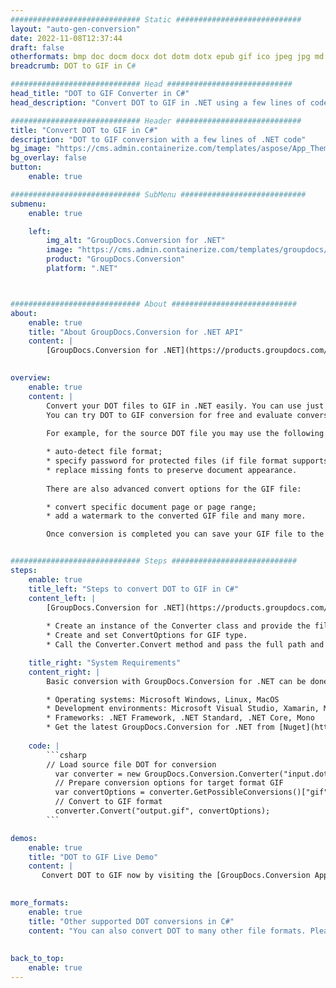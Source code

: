 ```yaml
---
############################# Static ############################
layout: "auto-gen-conversion"
date: 2022-11-08T12:37:44
draft: false
otherformats: bmp doc docm docx dot dotm dotx epub gif ico jpeg jpg md odt ott pdf png psd rtf tex tif tiff txt xps
breadcrumb: DOT to GIF in C#

############################# Head ############################
head_title: "DOT to GIF Converter in C#"
head_description: "Convert DOT to GIF in .NET using a few lines of code. Use the GroupDocs Document Conversion API to convert over 160 file formats."

############################# Header ############################
title: "Convert DOT to GIF in C#"
description: "DOT to GIF conversion with a few lines of .NET code"
bg_image: "https://cms.admin.containerize.com/templates/aspose/App_Themes/V3/images/bg/header1.png"
bg_overlay: false
button:
    enable: true

############################# SubMenu ############################
submenu:
    enable: true

    left:
        img_alt: "GroupDocs.Conversion for .NET"
        image: "https://cms.admin.containerize.com/templates/groupdocs/images/product-logos/90x90-noborder/groupdocs-conversion-net.png"
        product: "GroupDocs.Conversion"
        platform: ".NET"



############################# About ############################
about:
    enable: true
    title: "About GroupDocs.Conversion for .NET API"
    content: |
        [GroupDocs.Conversion for .NET](https://products.groupdocs.com/conversion/net/) can be used to convert Microsoft Word, Excel, PowerPoint, PDF, Visio and other formats. GroupDocs.Conversion is a standalone API that is suitable for back-end and internal systems where high performance is required. It does not depend on any software such as Microsoft or Open Office.
    

overview:
    enable: true
    content: |
        Convert your DOT files to GIF in .NET easily. You can use just a couple of C# code lines in any platform of your choice like - Windows, Linux, macOS.
        You can try DOT to GIF conversion for free and evaluate conversion results quality.  Along with simple file conversion scenarios you can try more advanced options for loading source DOT file and for saving output GIF result. 
        
        For example, for the source DOT file you may use the following load options:

        * auto-detect file format;
        * specify password for protected files (if file format supports it);
        * replace missing fonts to preserve document appearance.
        
        There are also advanced convert options for the GIF file:

        * convert specific document page or page range;
        * add a watermark to the converted GIF file and many more.

        Once conversion is completed you can save your GIF file to the local file path or any third-party storage like FTP, Amazon S3, Google Drive, Dropbox etc. Please note - to convert DOT to GIF there is no need for any additional software installed - like MS Office, Open Office, Adobe Acrobat Reader etc.


############################# Steps ############################
steps:
    enable: true
    title_left: "Steps to convert DOT to GIF in C#"
    content_left: |
        [GroupDocs.Conversion for .NET](https://products.groupdocs.com/conversion/net/) makes it easy for developers to convert a DOT file to GIF with a few lines of code.
        
        * Create an instance of the Converter class and provide the file DOT with the full path
        * Create and set ConvertOptions for GIF type.
        * Call the Converter.Convert method and pass the full path and format (GIF) as a parameter

    title_right: "System Requirements"
    content_right: |
        Basic conversion with GroupDocs.Conversion for .NET can be done in just a few simple steps. Our APIs are supported on all major platforms and operating systems. Before executing the code below, make sure you have the following prerequisites installed on your system.

        * Operating systems: Microsoft Windows, Linux, MacOS
        * Development environments: Microsoft Visual Studio, Xamarin, MonoDevelop
        * Frameworks: .NET Framework, .NET Standard, .NET Core, Mono
        * Get the latest GroupDocs.Conversion for .NET from [Nuget](https://www.nuget.org/packages/groupdocs.conversion)
         
    code: |
        ```csharp    
        // Load source file DOT for conversion
          var converter = new GroupDocs.Conversion.Converter("input.dot");
          // Prepare conversion options for target format GIF
          var convertOptions = converter.GetPossibleConversions()["gif"].ConvertOptions;
          // Convert to GIF format
          converter.Convert("output.gif", convertOptions);
        ```

demos:
    enable: true
    title: "DOT to GIF Live Demo"
    content: |
       Convert DOT to GIF now by visiting the [GroupDocs.Conversion App](https://products.groupdocs.app/conversion/family) website. Online demo has the following advantages
          

more_formats:
    enable: true
    title: "Other supported DOT conversions in C#"
    content: "You can also convert DOT to many other file formats. Please see the list below."
       
       
back_to_top:
    enable: true
---
```

